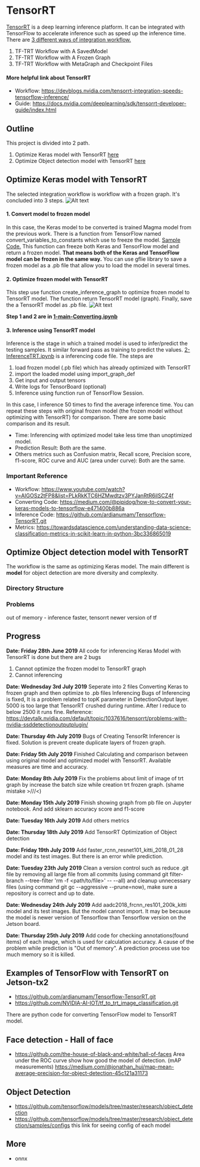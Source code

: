 # TensorRT
[TensorRT](https://developer.nvidia.com/tensorrt) is a deep learning inference platform. It can be integrated with TensorFlow to accelerate inference such as speed up the inference time. There are [3 different ways of integration workflow.](https://docs.nvidia.com/deeplearning/frameworks/tf-trt-user-guide/index.html)
1. TF-TRT Workflow with A SavedModel
2. TF-TRT Workflow with A Frozen Graph
3. TF-TRT Workflow with MetaGraph and Checkpoint Files

#### More helpful link about TensorRT
- Workflow: https://devblogs.nvidia.com/tensorrt-integration-speeds-tensorflow-inference/
- Guide: https://docs.nvidia.com/deeplearning/sdk/tensorrt-developer-guide/index.html

## Outline
This project is divided into 2 path.
1. Optimize Keras model with TensorRT [here](https://gitlab.com/imla/demos/tensor_rt/tree/vittunyuta/keras)
2. Optimize Object detection model with TensorRT [here](https://gitlab.com/imla/demos/tensor_rt/tree/vittunyuta/object_detection)

## Optimize Keras model with TensorRT
The selected integration workflow is workflow with a frozen graph. It's concluded into 3 steps.
![Alt text](https://gitlab.com/imla/demos/tensor_rt/blob/vittunyuta/doc_img/keras_trt_workflow.png)

#### 1. Convert model to frozen model
In this case, the Keras model to be converted is trained Magma model from the previous work. There is a function from TensorFlow named convert_variables_to_constants which use to freeze the model. [Sample Code.](https://medium.com/@pipidog/how-to-convert-your-keras-models-to-tensorflow-e471400b886a) This function can freeze both Keras and TensorFlow model and return a frozen model. **That means both of the Keras and TensorFlow model can be frozen in the same way.** You can use gflie library to save a frozen model as a .pb file that allow you to load the model in several times.

#### 2. Optimize frozen model with TensorRT
 This step use function create_inference_graph to optimize frozen model to TensorRT model. The function return TensorRT model (graph). Finally, save the a TensorRT model as .pb file.
![Alt text](https://gitlab.com/imla/demos/tensor_rt/blob/vittunyuta/doc_img/optimize_trt.png)

**Step 1 and 2 are in [1-main-Converting.ipynb](https://gitlab.com/imla/demos/tensor_rt/blob/vittunyuta/keras/1-main-Converting.ipynb)**

#### 3. Inference using TensorRT model
Inference is the stage in which a trained model is used to infer/predict the testing samples. It similar forward pass as training to predict the values. [2-InferenceTRT.ipynb](https://gitlab.com/imla/demos/tensor_rt/blob/vittunyuta/notebook/2-InferenceTRT.ipynb) is a inferencing code file. The steps are
1. load frozen model (.pb file) which has already optimized with TensorRT
2. import the loaded model using import_graph_def
3. Get input and output tensors
4. Write logs for TensorBoard (optional)
5. Inference using function run of TensorFlow Session.

In this case, I inference 50 times to find the average inference time.
You can repeat these steps with original frozen model (the frozen model without optimizing with TensorRT) for comparison. There are some basic comparison and its result.
- Time: Inferencing with optimized model take less time than unoptimized model.
- Prediction Result: Both are the same.
- Others metrics such as Confusion matrix, Recall score, Precision score,  f1-score, ROC curve and AUC (area under curve): Both are the same.

### Important Reference
- Workflow: https://www.youtube.com/watch?v=AIGOSz2tFP8&list=PLkRkKTC6HZMwdtzv3PYJanRtR6ilSCZ4f
- Converting Code: https://medium.com/@pipidog/how-to-convert-your-keras-models-to-tensorflow-e471400b886a
- Inference Code: https://github.com/ardianumam/Tensorflow-TensorRT.git
- Metrics: https://towardsdatascience.com/understanding-data-science-classification-metrics-in-scikit-learn-in-python-3bc336865019

## Optimize Object detection model with TensorRT
The workflow is the same as optimizing Keras model. The main different is **model** for object detection are more diversity and complexity.

### Directory Structure



### Problems
out of memory - inference faster, tensorrt
newer version of tf





## Progress
**Date: Friday 28th June 2019**
All code for inferencing Keras Model with TensorRT is done but there are 2 bugs
1. Cannot optimize the frozen model to TensorRT graph
2. Cannot inferencing

**Date: Wednesday 3rd July 2019**
Seperate into 2 files
Converting Keras to frozen graph and then optimize to .pb files
Inferencing
Bugs of Inferencing is fixed, It is a problem related to topK parameter in DetectionOutput layer. 5000 is too large that TensorRT crushed during runtime. After I reduce to below 2500 it runs fine. Reference: https://devtalk.nvidia.com/default/topic/1037616/tensorrt/problems-with-nvidia-ssddetectionoutputplugin/

**Date: Thursday 4th July 2019**
Bugs of Creating TensorRt Inferencer is fixed. Solution is prevent create duplicate layers of frozen graph.

**Date: Friday 5th July 2019**
Finished Calculating and comparison between using original model and optimized model with TensorRT. Available measures are time and accuracy.

**Date: Monday 8th July 2019**
Fix the problems about limit of image of trt graph by increase the batch size while creation trt frozen graph. (shame mistake >///<)

**Date: Monday 15th July 2019**
Finish showing graph from pb file on Jupyter notebook. And add sklearn accuracy score and f1-score

**Date: Tuesday 16th July 2019**
Add others metrics

**Date: Thursday 18th July 2019**
Add TensorRT Optimization of Object detection

**Date: Friday 19th July 2019**
Add faster_rcnn_resnet101_kitti_2018_01_28 model and its test images. But there is an error while prediction.

**Date: Tuesday 23th July 2019**
Clean a version control such as reduce .git file by removing all large file from all commits (using command git filter-branch --tree-filter 'rm -f <path/to/file>' -- --all) and cleanup unnecessary files (using command git gc --aggressive --prune=now), make sure a repository is correct and up to date.

**Date: Wednesday 24th July 2019**
Add aadc2018_frcnn_res101_200k_kitti model and its test images. But the model cannot import. It may be because the model is newer version of Tensorflow than Tensorflow version on the Jetson board.

**Date: Thursday 25th July 2019**
Add code for checking annotations(found items) of each image, which is used for calculation accuracy. A cause of the problem while prediction is "Out of memory". A prediction process use too much memory so it is killed.




## Examples of TensorFlow with TensorRT on Jetson-tx2
- https://github.com/ardianumam/Tensorflow-TensorRT.git
- https://github.com/NVIDIA-AI-IOT/tf_to_trt_image_classification.git

There are python code for converting TensorFlow model to TensorRT model.


## Face detection - Hall of face
- https://github.com/the-house-of-black-and-white/hall-of-faces
Area under the ROC curve show how good the model of detection.
(mAP measurements) https://medium.com/@jonathan_hui/map-mean-average-precision-for-object-detection-45c121a31173

## Object Detection
- https://github.com/tensorflow/models/tree/master/research/object_detection
- https://github.com/tensorflow/models/tree/master/research/object_detection/samples/configs this link for seeing config of each model

## More
- onnx
